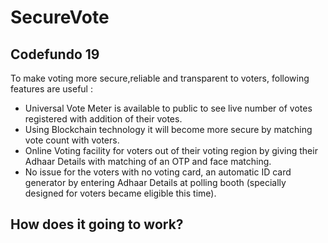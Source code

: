 # SecureVote
## Codefundo 19
To make voting more secure,reliable and transparent to voters, following features are useful :
* Universal Vote Meter is available to public to see live number of votes registered with addition of their votes.
* Using Blockchain technology it will become more secure by matching vote count with voters.
* Online Voting facility for voters out of their voting region by giving their Adhaar Details with matching of an OTP and face matching.
* No issue for the voters with no voting card, an automatic ID card generator by entering Adhaar Details at polling booth (specially designed for voters became eligible this time).
## How does it going to work?
